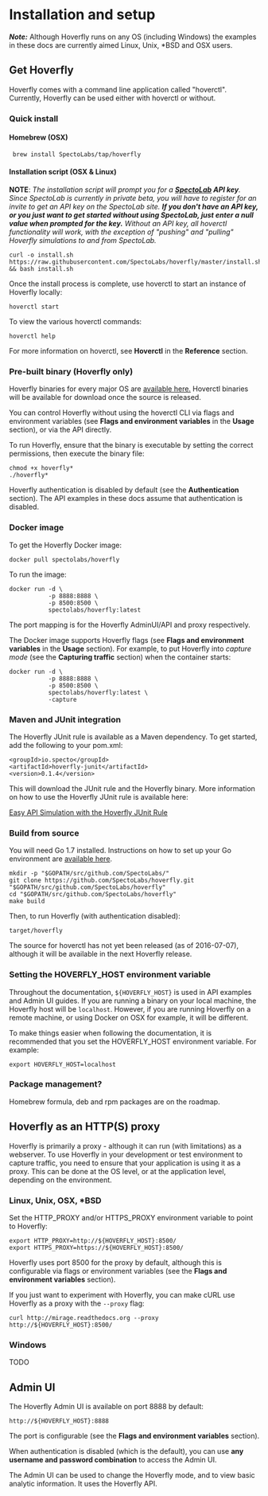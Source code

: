 # Installation and setup
***Note:*** Although Hoverfly runs on any OS (including Windows) the examples in these docs are currently aimed Linux, Unix, *BSD and OSX users. 

## Get Hoverfly
Hoverfly comes with a command line application called "hoverctl". Currently, Hoverfly can be used either with hoverctl or without.

### Quick install
#### Homebrew (OSX)
     brew install SpectoLabs/tap/hoverfly

#### Installation script (OSX & Linux) 

**NOTE**: *The installation script will prompt you for a **[SpectoLab](https://lab.specto.io) API key**. Since SpectoLab is currently in private beta, you will have to register for an invite to get an API key on the SpectoLab site. **If you don't have an API key, or you just want to get started without using SpectoLab, just enter a null value when prompted for the key.** Without an API key, all hoverctl functionality will work, with the exception of "pushing" and "pulling" Hoverfly simulations to and from SpectoLab.* 

    curl -o install.sh https://raw.githubusercontent.com/SpectoLabs/hoverfly/master/install.sh && bash install.sh

Once the install process is complete, use hoverctl to start an instance of Hoverfly locally:

    hoverctl start

To view the various hoverctl commands:

    hoverctl help

For more information on hoverctl, see **Hoverctl** in the **Reference** section.

### Pre-built binary (Hoverfly only)

Hoverfly binaries for every major OS are [available here.](https://github.com/SpectoLabs/hoverfly/releases) Hoverctl binaries will be available for download once the source is released.

You can control Hoverfly without using the hoverctl CLI via flags and environment variables (see **Flags and environment variables** in the **Usage** section), or via the API directly.

To run Hoverfly, ensure that the binary is executable by setting the correct permissions, then execute the binary file:

    chmod +x hoverfly*
    ./hoverfly*

Hoverfly authentication is disabled by default (see the **Authentication** section). The API examples in these docs assume that authentication is disabled.

### Docker image

To get the Hoverfly Docker image:

    docker pull spectolabs/hoverfly

To run the image:

    docker run -d \
               -p 8888:8888 \
               -p 8500:8500 \
               spectolabs/hoverfly:latest

The port mapping is for the Hoverfly AdminUI/API and proxy respectively.

The Docker image supports Hoverfly flags (see **Flags and environment variables** in the **Usage** section). For example, to put Hoverfly into *capture mode* (see the **Capturing traffic** section) when the container starts:

    docker run -d \
               -p 8888:8888 \
               -p 8500:8500 \
               spectolabs/hoverfly:latest \
               -capture


### Maven and JUnit integration

The Hoverfly JUnit rule is available as a Maven dependency. To get started, add the following to your pom.xml:

    <groupId>io.specto</groupId>
    <artifactId>hoverfly-junit</artifactId>
    <version>0.1.4</version>

This will download the JUnit rule and the Hoverfly binary. More information on how to use the Hoverfly JUnit rule is available here:

[Easy API Simulation with the Hoverfly JUnit Rule](https://specto.io/blog/hoverfly-junit-api-simulation.html)         

### Build from source

You will need Go 1.7 installed. Instructions on how to set up your Go environment are [available here](https://golang.org/doc/code.html).

    mkdir -p "$GOPATH/src/github.com/SpectoLabs/"
    git clone https://github.com/SpectoLabs/hoverfly.git "$GOPATH/src/github.com/SpectoLabs/hoverfly"
    cd "$GOPATH/src/github.com/SpectoLabs/hoverfly"
    make build
    

Then, to run Hoverfly (with authentication disabled):

    target/hoverfly
    
The source for hoverctl has not yet been released (as of 2016-07-07), although it will be available in the next Hoverfly release.

### Setting the HOVERFLY_HOST environment variable

Throughout the documentation, `${HOVERFLY_HOST}` is used in API examples and Admin UI guides. If you are running a binary on your local machine, the Hoverfly host will be `localhost`. However, if you are running Hoverfly on a remote machine, or using Docker on OSX for example, it will be different.

To make things easier when following the documentation, it is recommended that you set the HOVERFLY_HOST environment variable. For example:

    export HOVERFLY_HOST=localhost

### Package management?

Homebrew formula, deb and rpm packages are on the roadmap.


## Hoverfly as an HTTP(S) proxy

Hoverfly is primarily a proxy - although it can run (with limitations) as a webserver. To use Hoverfly in your development or test environment to capture traffic, you need to ensure that your application is using it as a proxy. This can be done at the OS level, or at the application level, depending on the environment.

### Linux, Unix, OSX, *BSD

Set the HTTP_PROXY and/or HTTPS_PROXY environment variable to point to Hoverfly:

    export HTTP_PROXY=http://${HOVERFLY_HOST}:8500/  
    export HTTPS_PROXY=https://${HOVERFLY_HOST}:8500/

Hoverfly uses port 8500 for the proxy by default, although this is configurable via flags or environment variables (see the **Flags and environment variables** section).

If you just want to experiment with Hoverfly, you can make cURL use Hoverfly as a proxy with the `--proxy` flag:

    curl http://mirage.readthedocs.org --proxy http://${HOVERFLY_HOST}:8500/

### Windows

TODO

## Admin UI

The Hoverfly Admin UI is available on port 8888 by default:

    http://${HOVERFLY_HOST}:8888

The port is configurable (see the **Flags and environment variables** section).

When authentication is disabled (which is the default), you can use **any username and password combination** to access the Admin UI.

The Admin UI can be used to change the Hoverfly mode, and to view basic analytic information. It uses the Hoverfly API.
